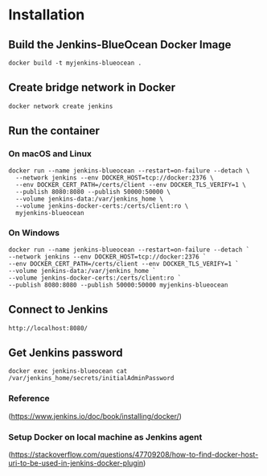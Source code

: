 # Installation

## Build the Jenkins-BlueOcean Docker Image

```
docker build -t myjenkins-blueocean .
```

## Create bridge network in Docker

```
docker network create jenkins
```

## Run the container
### On macOS and Linux

```
docker run --name jenkins-blueocean --restart=on-failure --detach \
  --network jenkins --env DOCKER_HOST=tcp://docker:2376 \
  --env DOCKER_CERT_PATH=/certs/client --env DOCKER_TLS_VERIFY=1 \
  --publish 8080:8080 --publish 50000:50000 \
  --volume jenkins-data:/var/jenkins_home \
  --volume jenkins-docker-certs:/certs/client:ro \
  myjenkins-blueocean
  ```
  
  ### On Windows
  
  ```
  docker run --name jenkins-blueocean --restart=on-failure --detach `
  --network jenkins --env DOCKER_HOST=tcp://docker:2376 `
  --env DOCKER_CERT_PATH=/certs/client --env DOCKER_TLS_VERIFY=1 `
  --volume jenkins-data:/var/jenkins_home `
  --volume jenkins-docker-certs:/certs/client:ro `
  --publish 8080:8080 --publish 50000:50000 myjenkins-blueocean
  ```
  
  ## Connect to Jenkins
  
  ```
  http://localhost:8080/
  ```
  
  ## Get Jenkins password
  
  ```
  docker exec jenkins-blueocean cat /var/jenkins_home/secrets/initialAdminPassword
  ```
  
  ### Reference
(https://www.jenkins.io/doc/book/installing/docker/)

### Setup Docker on local machine as Jenkins agent
(https://stackoverflow.com/questions/47709208/how-to-find-docker-host-uri-to-be-used-in-jenkins-docker-plugin)

